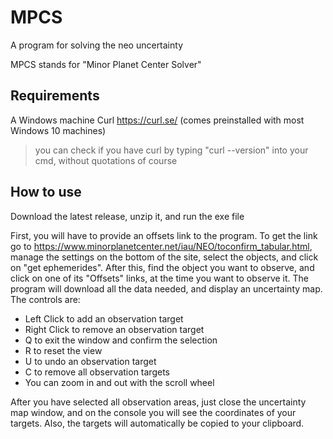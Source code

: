 # MPCS
A program for solving the neo uncertainty

MPCS stands for "Minor Planet Center Solver"

## Requirements
A Windows machine
Curl https://curl.se/ (comes preinstalled with most Windows 10 machines)
> you can check if you have curl by typing "curl --version" into your cmd, without quotations of course

## How to use
Download the latest release, unzip it, and run the exe file

First, you will have to provide an offsets link to the program. To get the link go to https://www.minorplanetcenter.net/iau/NEO/toconfirm_tabular.html, manage the settings on the bottom of the site, select the objects, and click on "get ephemerides". After this, find the object you want to observe, and click on one of its "Offsets" links, at the time you want to observe it.
The program will download all the data needed, and display an uncertainty map. The controls are:
- Left Click to add an observation target
- Right Click to remove an observation target
- Q to exit the window and confirm the selection
- R to reset the view
- U to undo an observation target
- C to remove all observation targets
- You can zoom in and out with the scroll wheel

After you have selected all observation areas, just close the uncertainty map window, and on the console you will see the coordinates of your targets. Also, the targets will automatically be copied to your clipboard.
